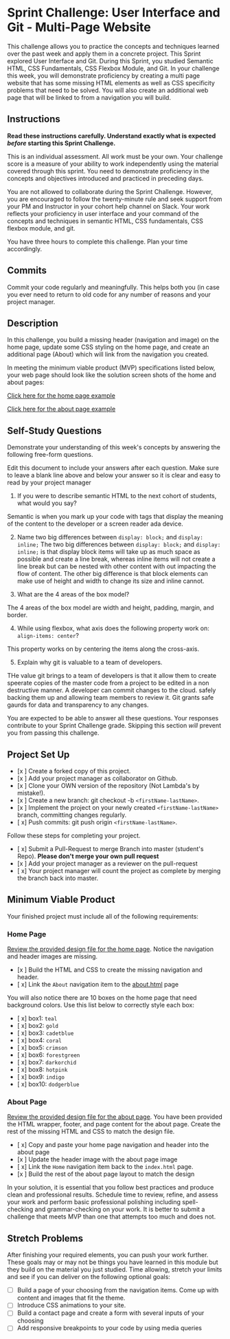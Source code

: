 # Sprint Challenge: User Interface and Git - Multi-Page Website

This challenge allows you to practice the concepts and techniques learned over the past week and apply them in a concrete project. This Sprint explored User Interface and Git. During this Sprint, you studied Semantic HTML, CSS Fundamentals, CSS Flexbox Module, and Git. In your challenge this week, you will demonstrate proficiency by creating a multi page website that has some missing HTML elements as well as CSS specificity problems that need to be solved.  You will also create an additional web page that will be linked to from a navigation you will build.

## Instructions

**Read these instructions carefully. Understand exactly what is expected _before_ starting this Sprint Challenge.**

This is an individual assessment. All work must be your own. Your challenge score is a measure of your ability to work independently using the material covered through this sprint. You need to demonstrate proficiency in the concepts and objectives introduced and practiced in preceding days.

You are not allowed to collaborate during the Sprint Challenge. However, you are encouraged to follow the twenty-minute rule and seek support from your PM and Instructor in your cohort help channel on Slack. Your work reflects your proficiency in user interface and your command of the concepts and techniques in semantic HTML, CSS fundamentals, CSS flexbox module, and git.

You have three hours to complete this challenge. Plan your time accordingly.

## Commits

Commit your code regularly and meaningfully. This helps both you (in case you ever need to return to old code for any number of reasons and your project manager.

## Description

In this challenge, you build a missing header (navigation and image) on the home page, update some CSS styling on the home page, and create an additional page (About) which will link from the navigation you created.

In meeting the minimum viable product (MVP) specifications listed below, your web page should look like the solution screen shots of the home and about pages:

[Click here for the home page example](https://tk-assets.lambdaschool.com/39a49225-8ac9-43da-aa90-514fd60ae99a_sprint-challenge-ui-home-example.png)

[Click here for the about page example](https://tk-assets.lambdaschool.com/ede1bb1a-63ff-4801-8c02-3efa2f603190_sprint-challenge-ui-about-example.png)

## Self-Study Questions

Demonstrate your understanding of this week's concepts by answering the following free-form questions.

Edit this document to include your answers after each question. Make sure to leave a blank line above and below your answer so it is clear and easy to read by your project manager

1. If you were to describe semantic HTML to the next cohort of students, what would you say? 

Semantic is when you mark up your code with tags that display the meaning of the content to the developer or a screen reader ada device.  

2. Name two big differences between ```display: block;``` and ```display: inline;```
The two big differences between ```display: block;``` and ```display: inline;``` is that display block items will take up as much space as possible and create a line break, whereas inline items will not create a line break but can be nested with other content with out impacting the flow of content. The other big difference is that block elements can make use of height and width to change its size and inline cannot. 


3. What are the 4 areas of the box model?

The 4 areas of the box model are width and height, padding, margin, and border.


4. While using flexbox, what axis does the following property work on: ```align-items: center```?

This property works on by centering the items along the cross-axis.

5. Explain why git is valuable to a team of developers.

THe value git brings to a team of developers is that it allow them to create speerate copies of the master code from a project to be edited in a non destructive manner. A developer can commit changes to the cloud. safely backing them up and allowing team members to review it. Git grants safe gaurds for data and transparency to any changes.

You are expected to be able to answer all these questions. Your responses contribute to your Sprint Challenge grade. Skipping this section *will* prevent you from passing this challenge.

## Project Set Up

- [x ] Create a forked copy of this project.
- [x ] Add your project manager as collaborator on Github.
- [x ] Clone your OWN version of the repository (Not Lambda's by mistake!).
- [x ] Create a new branch: git checkout -b `<firstName-lastName>`.
- [x ] Implement the project on your newly created `<firstName-lastName>` branch, committing changes regularly.
- [ x] Push commits: git push origin `<firstName-lastName>`.
 
Follow these steps for completing your project.

- [ x] Submit a Pull-Request to merge <firstName-lastName> Branch into master (student's  Repo). **Please don't merge your own pull request**
- [x ] Add your project manager as a reviewer on the pull-request
- [ x] Your project manager will count the project as complete by merging the branch back into master.
 


## Minimum Viable Product

Your finished project must include all of the following requirements:

### Home Page

[Review the provided design file for the home page](design-files/home.png).  Notice the navigation and header images are missing.

* [x ] Build the HTML and CSS to create the missing navigation and header.
* [ x] Link the `About` navigation item to the [about.html](about.html) page

You will also notice there are 10 boxes on the home page that need background colors.  Use this list below to correctly style each box:

* [ x] box1: `teal`
* [ x] box2: `gold`
* [ x] box3: `cadetblue`
* [ x] box4: `coral`
* [ x] box5: `crimson`
* [ x] box6: `forestgreen`
* [ x] box7: `darkorchid`
* [ x] box8: `hotpink`
* [ x] box9: `indigo`
* [ x] box10: `dodgerblue`

### About Page

[Review the provided design file for the about page](design-files/about.png). You have been provided the HTML wrapper, footer, and page content for the about page. Create the rest of the missing HTML and CSS to match the design file.

* [ x] Copy and paste your home page navigation and header into the about page
* [x ] Update the header image with the about page image
* [ x] Link the `Home` navigation item back to the `index.html` page.
* [x ] Build the rest of the about page layout to match the design

In your solution, it is essential that you follow best practices and produce clean and professional results. Schedule time to review, refine, and assess your work and perform basic professional polishing including spell-checking and grammar-checking on your work. It is better to submit a challenge that meets MVP than one that attempts too much and does not.

## Stretch Problems

After finishing your required elements, you can push your work further. These goals may or may not be things you have learned in this module but they build on the material you just studied. Time allowing, stretch your limits and see if you can deliver on the following optional goals:

* [ ] Build a page of your choosing from the navigation items.  Come up with content and images that fit the theme.  
* [ ] Introduce CSS animations to your site.
* [ ] Build a contact page and create a form with several inputs of your choosing
* [ ] Add responsive breakpoints to your code by using media queries
